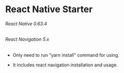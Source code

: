 # React Native Starter

###### React Native 0.63.4
###### React Navigation 5.x 

* Only need to run "yarn install" command for using. 

* It includes react navigation installation and usage. 
